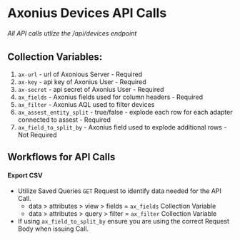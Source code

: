 # Axonius Devices API Calls
###### All API calls utlize the /api/devices endpoint

## Collection Variables: 

1. `ax-url` - url of Axonious Server - Required
2. `ax-key` - api key of Axonius User - Required
3. `ax-secret` - api secret of Axonius User - Required
4. `ax_fields` - Axonius fields used for column headers - Required
5. `ax_filter` - Axonius AQL used to filter devices
6. `ax_assest_entity_split` - true/false - explode each row for each adapter connected to assest - Required 
7. `ax_field_to_split_by` - Axonius field used to explode additional rows - Not Required


## Workflows for API Calls

#### Export CSV
* Utilize Saved Queries `GET` Request to identify data needed for the API Call.
   * data > attributes > view > fields = `ax_fields` Collection Variable 
   * data > attributes > query > filter = `ax_filter` Collection Variable
* If using `ax_field_to_split_by` ensure you are using the correct Request Body when issuing Call.